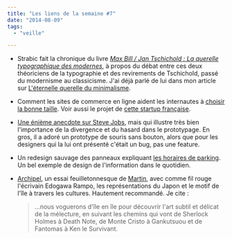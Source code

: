 ```yaml
---
title: "Les liens de la semaine #7"
date: "2014-08-09"
tags:
  - "veille"

---
```


- Strabic fait la chronique du livre [_Max Bill / Jan Tschichold : La querelle typographique des modernes_](http://strabic.fr/Max-Bill-Jan-Tschichold), à propos du débat entre ces deux théoriciens de la typographie et des revirements de Tschichold, passé du modernisme au classicisme. J'ai déjà parlé de lui dans mon article sur [L'éternelle querelle du minimalisme](http://toutcequibouge.net/toutcequibouge/2013/02/l-ternelle-querelle-du-minimalisme/).

- Comment les sites de commerce en ligne aident les internautes à [choisir la bonne taille](https://econsultancy.com/blog/65026-how-fashion-ecommerce-retailers-can-reduce-online-returns#i.9t20z7cfpewvtq). Voir aussi le projet de [cette startup française](http://techcrunch.com/2014/08/04/fitle-will-let-you-try-clothes-on-a-3d-avatar-of-yourself/).

- [Une énième anecdote sur Steve Jobs](http://www.cultofmac.com/269222/steve-jobs-hated-idea-multi-button-mouse-designer-claims/), mais qui illustre très bien l'importance de la divergence et du hasard dans le prototypage. En gros, il a adoré un prototype de souris sans bouton, alors que pour les designers qui la lui ont présenté c'était un bug, pas une feature.


- Un redesign sauvage des panneaux expliquant [les horaires de parking](http://nikkisylianteng.com/project/parking-sign-redesign/). Un bel exemple de design de l'information dans le quotidien.

- [Archipel](http://archipel.nologos.net/), un essai feuilletonnesque de [Martin](http://nologos.net/), avec comme fil rouge l'écrivain Edogawa Rampo, les représentations du Japon et le motif de l'île à travers les cultures. Hautement recommandé. Je cite :

    > …nous voguerons d'île en île pour découvrir l'art subtil et délicat de la mélecture, en suivant les chemins qui vont de Sherlock Holmes à Death Note, de Monte Cristo à Gankutsuou et de Fantomas à Ken le Survivant.
